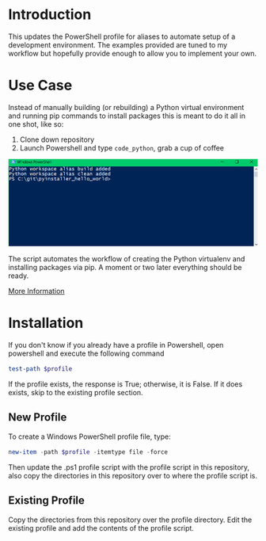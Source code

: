 # Introduction

This updates the PowerShell profile for aliases to automate setup of a development
environment. The examples provided are tuned to my workflow but hopefully
provide enough to allow you to implement your own. 

# Use Case

Instead of manually building (or rebuilding) a Python virtual environment
and running pip commands to install packages this is meant to do it all in one
shot, like so:

1. Clone down repository
2. Launch Powershell and type `code_python`, grab a cup of coffee

![code_python demonstration](./doc/code_python.gif)

The script automates the workflow of creating the Python virtualenv and
installing packages via pip. A moment or two later everything should be ready.

[More Information](./.pcode_python/.pcode/README.md)

# Installation 

If you don't know if you already have a profile in Powershell, open powershell
and execute the following command

```powershell
test-path $profile
```

If the profile exists, the response is True; otherwise, it is False. If it does
exists, skip to the existing profile section.

## New Profile

To create a Windows PowerShell profile file, type:

```powershell
new-item -path $profile -itemtype file -force
```

Then update the .ps1 profile script with the profile script in this repository, also
copy the directories in this repository over to where the profile script is.

## Existing Profile

Copy the directories from this repository over the profile directory. Edit the
existing profile and add the contents of the profile script.